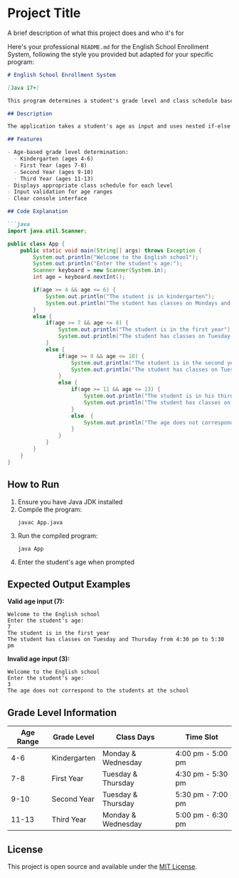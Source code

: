 
# Project Title

A brief description of what this project does and who it's for

Here's your professional `README.md` for the English School Enrollment System, following the style you provided but adapted for your specific program:

```markdown
# English School Enrollment System

[Java 17+]

This program determines a student's grade level and class schedule based on their age, demonstrating conditional logic in Java.

## Description

The application takes a student's age as input and uses nested if-else statements to determine their appropriate grade level and corresponding class schedule in an English language school.

## Features

- Age-based grade level determination:
  - Kindergarten (ages 4-6)
  - First Year (ages 7-8)
  - Second Year (ages 9-10)
  - Third Year (ages 11-13)
- Displays appropriate class schedule for each level
- Input validation for age ranges
- Clear console interface

## Code Explanation

```java
import java.util.Scanner;

public class App {
    public static void main(String[] args) throws Exception {
        System.out.println("Welcome to the English school");
        System.out.println("Enter the student's age:");
        Scanner keyboard = new Scanner(System.in);
        int age = keyboard.nextInt();

        if(age >= 4 && age <= 6) {
            System.out.println("The student is in kindergarten");
            System.out.println("The student has classes on Mondays and Wednesdays from 4:00 pm to 5:00 pm");
        }
        else {
            if(age >= 7 && age <= 8) {
                System.out.println("The student is in the first year");
                System.out.println("The student has classes on Tuesday and Thursday from 4:30 pm to 5:30 pm");
            }
            else {
                if(age >= 9 && age <= 10) {
                    System.out.println("The student is in the second year");
                    System.out.println("The student has classes on Tuesday and Thurday from 5:30 pm to 7:00 pm");
                }
                else {
                    if(age >= 11 && age <= 13) {
                        System.out.println("The student is in his third year");
                        System.out.println("The student has classes on Monday and Wednesdays from 5:00 pm to 6:30 pm");
                    }
                    else  {
                        System.out.println("The age does not correspond to the students at the school");
                    }
                }
            }
        }
    }
}
```

## How to Run

1. Ensure you have Java JDK installed
2. Compile the program:
   ```
   javac App.java
   ```
3. Run the compiled program:
   ```
   java App
   ```
4. Enter the student's age when prompted

## Expected Output Examples

**Valid age input (7):**
```
Welcome to the English school
Enter the student's age:
7
The student is in the first year
The student has classes on Tuesday and Thursday from 4:30 pm to 5:30 pm
```

**Invalid age input (3):**
```
Welcome to the English school
Enter the student's age:
3
The age does not correspond to the students at the school
```

## Grade Level Information

| Age Range | Grade Level   | Class Days          | Time Slot        |
|-----------|---------------|---------------------|------------------|
| 4-6       | Kindergarten  | Monday & Wednesday  | 4:00 pm - 5:00 pm |
| 7-8       | First Year    | Tuesday & Thursday  | 4:30 pm - 5:30 pm |
| 9-10      | Second Year   | Tuesday & Thursday  | 5:30 pm - 7:00 pm |
| 11-13     | Third Year    | Monday & Wednesday  | 5:00 pm - 6:30 pm |

## License

This project is open source and available under the [MIT License](LICENSE).

